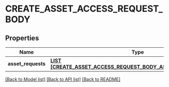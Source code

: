 # CREATE_ASSET_ACCESS_REQUEST_BODY

## Properties
Name | Type | Description | Notes
------------ | ------------- | ------------- | -------------
**asset_requests** | [**LIST [CREATE_ASSET_ACCESS_REQUEST_BODY_ASSET_REQUESTS_INNER]**](CreateAssetAccessRequestBody_asset_requests_inner.md) |  | [default to null]

[[Back to Model list]](../README.md#documentation-for-models) [[Back to API list]](../README.md#documentation-for-api-endpoints) [[Back to README]](../README.md)


